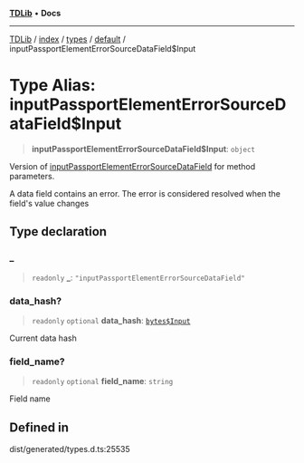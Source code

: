 [**TDLib**](../../../../../../README.md) • **Docs**

***

[TDLib](../../../../../../modules.md) / [index](../../../../../README.md) / [types](../../../README.md) / [default](../README.md) / inputPassportElementErrorSourceDataField$Input

# Type Alias: inputPassportElementErrorSourceDataField$Input

> **inputPassportElementErrorSourceDataField$Input**: `object`

Version of [inputPassportElementErrorSourceDataField](inputPassportElementErrorSourceDataField.md) for method parameters.

A data field contains an error. The error is considered resolved when the field's value changes

## Type declaration

### \_

> `readonly` **\_**: `"inputPassportElementErrorSourceDataField"`

### data\_hash?

> `readonly` `optional` **data\_hash**: [`bytes$Input`](bytes$Input-1.md)

Current data hash

### field\_name?

> `readonly` `optional` **field\_name**: `string`

Field name

## Defined in

dist/generated/types.d.ts:25535
